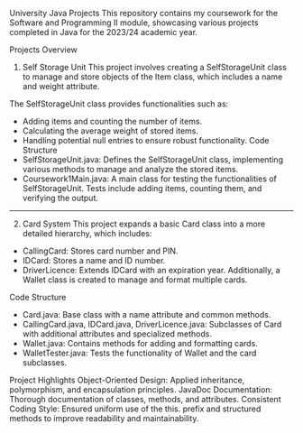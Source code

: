 University Java Projects
This repository contains my coursework for the Software and Programming II module, showcasing various projects completed in Java for the 2023/24 academic year.

Projects Overview
1. Self Storage Unit
This project involves creating a SelfStorageUnit class to manage and store objects of the Item class, which includes a name and weight attribute.

The SelfStorageUnit class provides functionalities such as:
- Adding items and counting the number of items.
- Calculating the average weight of stored items.
- Handling potential null entries to ensure robust functionality.
Code Structure
- SelfStorageUnit.java: Defines the SelfStorageUnit class, implementing various methods to manage and analyze the stored items.
- Coursework1Main.java: A main class for testing the functionalities of SelfStorageUnit. Tests include adding items, counting them, and verifying the output.

---------------------------------------------------------------------------------
2. Card System
This project expands a basic Card class into a more detailed hierarchy, which includes:
- CallingCard: Stores card number and PIN.
- IDCard: Stores a name and ID number.
- DriverLicence: Extends IDCard with an expiration year.
Additionally, a Wallet class is created to manage and format multiple cards.

Code Structure
- Card.java: Base class with a name attribute and common methods.
- CallingCard.java, IDCard.java, DriverLicence.java: Subclasses of Card with additional attributes and specialized methods.
- Wallet.java: Contains methods for adding and formatting cards.
- WalletTester.java: Tests the functionality of Wallet and the card subclasses.

Project Highlights
Object-Oriented Design: Applied inheritance, polymorphism, and encapsulation principles.
JavaDoc Documentation: Thorough documentation of classes, methods, and attributes.
Consistent Coding Style: Ensured uniform use of the this. prefix and structured methods to improve readability and maintainability.
